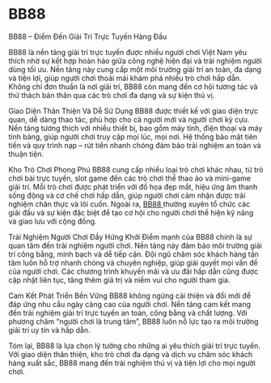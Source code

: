# BB88
BB88 – Điểm Đến Giải Trí Trực Tuyến Hàng Đầu

BB88 là nền tảng giải trí trực tuyến được nhiều người chơi Việt Nam yêu thích nhờ sự kết hợp hoàn hảo giữa công nghệ hiện đại và trải nghiệm người dùng tối ưu. Nền tảng này cung cấp một môi trường giải trí an toàn, đa dạng và tiện lợi, giúp người chơi thoải mái khám phá nhiều trò chơi hấp dẫn. Không chỉ đơn thuần là nơi giải trí, BB88 còn mang đến cơ hội tương tác và thử thách bản thân qua các trò chơi đa dạng và sự kiện thú vị.

Giao Diện Thân Thiện Và Dễ Sử Dụng
BB88 được thiết kế với giao diện trực quan, dễ dàng thao tác, phù hợp cho cả người mới và người chơi kỳ cựu. Nền tảng tương thích với nhiều thiết bị, bao gồm máy tính, điện thoại và máy tính bảng, giúp người chơi truy cập mọi lúc, mọi nơi. Hệ thống bảo mật tiên tiến và quy trình nạp – rút tiền nhanh chóng đảm bảo trải nghiệm an toàn và thuận tiện.

Kho Trò Chơi Phong Phú
BB88 cung cấp nhiều loại trò chơi khác nhau, từ trò chơi bài trực tuyến, slot game đến các trò chơi thể thao ảo và mini-game giải trí. Mỗi trò chơi được phát triển với đồ họa đẹp mắt, hiệu ứng âm thanh sống động và cơ chế chơi hấp dẫn, giúp người chơi cảm nhận được trải nghiệm chân thực và lôi cuốn. Ngoài ra, <a href=https://bb88-vn.com> BB88  </a>  thường xuyên tổ chức các giải đấu và sự kiện đặc biệt để tạo cơ hội cho người chơi thể hiện kỹ năng và giao lưu với cộng đồng.

Trải Nghiệm Người Chơi Đầy Hứng Khởi
Điểm mạnh của BB88 chính là sự quan tâm đến trải nghiệm người chơi. Nền tảng này đảm bảo môi trường giải trí công bằng, minh bạch và dễ tiếp cận. Đội ngũ chăm sóc khách hàng tận tâm luôn hỗ trợ nhanh chóng và chuyên nghiệp, giúp giải quyết mọi vấn đề của người chơi. Các chương trình khuyến mãi và ưu đãi hấp dẫn cũng được cập nhật liên tục, tăng thêm giá trị và niềm vui cho người tham gia.

Cam Kết Phát Triển Bền Vững
BB88 không ngừng cải thiện và đổi mới để đáp ứng nhu cầu ngày càng cao của người chơi. Nền tảng cam kết mang đến trải nghiệm giải trí trực tuyến an toàn, công bằng và chất lượng. Với phương châm “người chơi là trung tâm”, BB88 luôn nỗ lực tạo ra môi trường giải trí uy tín và hấp dẫn.

Tóm lại, BB88 là lựa chọn lý tưởng cho những ai yêu thích giải trí trực tuyến. Với giao diện thân thiện, kho trò chơi đa dạng và dịch vụ chăm sóc khách hàng xuất sắc, BB88 mang đến trải nghiệm thú vị và tiện lợi cho mọi người chơi.
